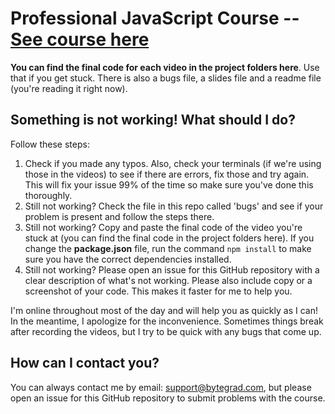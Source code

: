 # Professional JavaScript Course -- [See course here](https://bytegrad.com/professional-javascript)

**You can find the final code for each video in the project folders here**. Use that if you get stuck. There is also a bugs file, a slides file and a readme file (you're reading it right now).

## Something is not working! What should I do?
Follow these steps:
1. Check if you made any typos. Also, check your terminals (if we're using those in the videos) to see if there are errors, fix those and try again. This will fix your issue 99% of the time so make sure you've done this thoroughly.
2. Still not working? Check the file in this repo called 'bugs' and see if your problem is present and follow the steps there.
3. Still not working? Copy and paste the final code of the video you're stuck at (you can find the final code in the project folders here). If you change the **package.json** file, run the command `npm install` to make sure you have the correct dependencies installed.
4. Still not working? Please open an issue for this GitHub repository with a clear description of what's not working. Please also include copy or a screenshot of your code. This makes it faster for me to help you.

I'm online throughout most of the day and will help you as quickly as I can! In the meantime, I apologize for the inconvenience. Sometimes things break after recording the videos, but I try to be quick with any bugs that come up.

## How can I contact you?
You can always contact me by email: support@bytegrad.com, but please open an issue for this GitHub repository to submit problems with the course.
